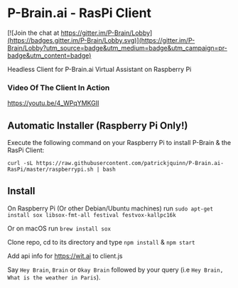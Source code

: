 # P-Brain.ai - RasPi Client

[![Join the chat at https://gitter.im/P-Brain/Lobby](https://badges.gitter.im/P-Brain/Lobby.svg)](https://gitter.im/P-Brain/Lobby?utm_source=badge&utm_medium=badge&utm_campaign=pr-badge&utm_content=badge)

Headless Client for P-Brain.ai Virtual Assistant on Raspberry Pi

### Video Of The Client In Action

https://youtu.be/4_WPqYMKGII

## Automatic Installer (Raspberry Pi Only!)

Execute the following command on your Raspberry Pi to install P-Brain & the RasPi Client:

````
curl -sL https://raw.githubusercontent.com/patrickjquinn/P-Brain.ai-RasPi/master/raspberrypi.sh | bash
````

## Install

On Raspberry Pi (Or other Debian/Ubuntu machines) run `sudo apt-get install sox libsox-fmt-all festival festvox-kallpc16k`

Or on macOS run `brew install sox`

Clone repo, cd to its directory and type `npm install` & `npm start`

Add api info for https://wit.ai to client.js

Say `Hey Brain`, `Brain` or `Okay Brain` followed by your query (i.e `Hey Brain, What is the weather in Paris`).

